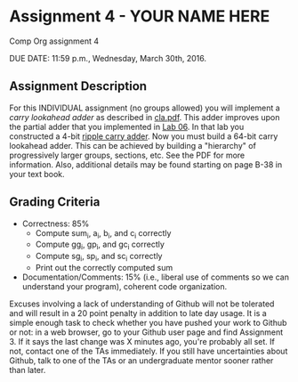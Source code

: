 # Assignment 4 - YOUR NAME HERE
Comp Org assignment 4

DUE DATE: 11:59 p.m., Wednesday, March 30th, 2016.

## Assignment Description

For this  INDIVIDUAL assignment (no groups allowed) you will implement a *carry lookahead adder* as described in [cla.pdf](http://rpi-csci-2500-2016-spring.github.io/slides/pdf/cla.pdf).
This adder improves upon the partial adder that you implemented in [Lab 06](http://rpi-csci-2500-2016-spring.github.io/lab/2016/03/09/lab06.html).  In that lab you constructed a 4-bit [ripple carry adder](https://en.wikipedia.org/wiki/Adder_(electronics)#Ripple-carry_adder).  Now you must build a 64-bit carry lookahead adder.  This can be achieved by building a "hierarchy" of progressively larger groups, sections, etc.  See the PDF for more information.  Also, additional details may be found starting on page B-38 in your text book.

## Grading Criteria

* Correctness: 85%
  - Compute sum<sub>i</sub>, a<sub>i</sub>, b<sub>i</sub>, and c<sub>i</sub> correctly
  - Compute gg<sub>i</sub>, gp<sub>i</sub>, and gc<sub>i</sub> correctly
  - Compute sg<sub>i</sub>, sp<sub>i</sub>, and sc<sub>i</sub> correctly
  - Print out the correctly computed sum
* Documentation/Comments: 15% (i.e., liberal use of comments so we can
  understand your program), coherent code organization.

Excuses  involving a  lack  of  understanding of  Github  will not  be
tolerated and  will result in a  20 point penalty in  addition to late
day  usage.  It  is a  simple enough  task to  check whether  you have
pushed your work to Github or not: in a web browser, go to your Github
user page  and find Assignment  3.  If it  says the last change  was X
minutes ago, you're probably all set.   If not, contact one of the TAs
immediately.  If  you still have  uncertainties about Github,  talk to
one of the TAs or an undergraduate mentor sooner rather than later.
